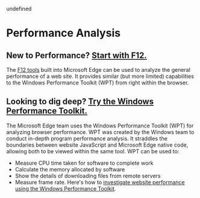 undefined
# Performance Analysis

## New to Performance? [Start with F12.](./f12-devtools-guide.md)
The [F12 tools](./f12-devtools-guide.md) built into Microsoft Edge can be used to analyze the general performance of a web site. It provides similar (but more limited) capabilities to the Windows Performance Toolkit (WPT) from right within the browser.

## Looking to dig deep? [Try the Windows Performance Toolkit.](./performance-analysis/windows-performance-toolkit.md)
The Microsoft Edge team uses the Windows Performance Toolkit (WPT) for analyzing browser performance. WPT was created by the Windows team to conduct in-depth program performance analysis. It straddles the boundaries between website JavaScript and Microsoft Edge native code, allowing both to be viewed within the same tool. WPT can be used to:
 - Measure CPU time taken for software to complete work
 - Calculate the memory allocated by software
 - Show the details of downloading files from remote servers
 - Measure frame rate.
 Here's how to [investigate website performance using the Windows Performance Toolkit](./performance-analysis/windows-performance-toolkit.md).
